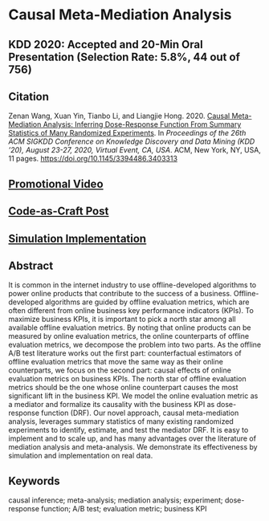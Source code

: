 # Causal Meta-Mediation Analysis
## KDD 2020: Accepted and 20-Min Oral Presentation (Selection Rate: 5.8%, 44 out of 756)

## Citation
Zenan Wang, Xuan Yin, Tianbo Li, and Liangjie Hong. 2020. [Causal Meta-Mediation Analysis: Inferring Dose-Response Function From Summary Statistics of Many Randomized Experiments](https://arxiv.org/abs/2006.09666). In *Proceedings of the 26th ACM SIGKDD Conference on Knowledge Discovery and Data Mining (KDD ’20), August 23-27, 2020, Virtual Event, CA, USA*. ACM, New York, NY, USA, 11 pages. https://doi.org/10.1145/3394486.3403313

## <ins>[Promotional Video](https://vimeo.com/443926980)</ins>

## <ins>[Code-as-Craft Post](https://codeascraft.com/2020/08/03/causal-inference-to-pick-north-star-metric-for-algorithms-to-optimize-business-kpi/)</ins>

## <ins>[Simulation Implementation](https://znwang25.github.io/cmma/simulation.html)</ins>

## Abstract
It is common in the internet industry to use offline-developed algorithms to power online products that contribute to the success of a business.  Offline-developed algorithms are guided by offline evaluation metrics, which are often different from online business key performance indicators (KPIs).  To maximize business KPIs, it is important to pick a north star among all available offline evaluation metrics.  By noting that online products can be measured by online evaluation metrics, the online counterparts of offline evaluation metrics, we decompose the problem into two parts.  As the offline A/B test literature works out the first part: counterfactual estimators of offline evaluation metrics that move the same way as their online counterparts, we focus on the second part: causal effects of online evaluation metrics on business KPIs.  The north star of offline evaluation metrics should be the one whose online counterpart causes the most significant lift in the business KPI.  We model the online evaluation metric as a mediator and formalize its causality with the business KPI as dose-response function (DRF).  Our novel approach, causal meta-mediation analysis, leverages summary statistics of many existing randomized experiments to identify, estimate, and test the mediator DRF.  It is easy to implement and to scale up, and has many advantages over the literature of mediation analysis and meta-analysis.  We demonstrate its effectiveness by simulation and implementation on real data.

## Keywords
causal inference; meta-analysis; mediation analysis; experiment; dose-response function; A/B test; evaluation metric; business KPI
